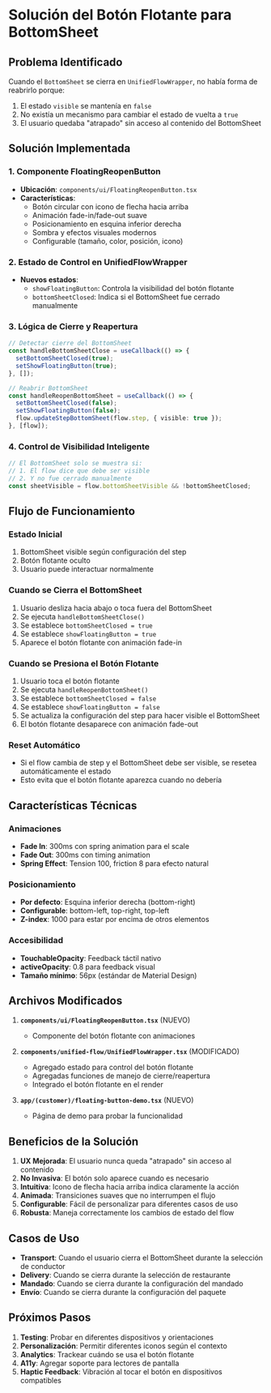 # Solución del Botón Flotante para BottomSheet

## Problema Identificado
Cuando el `BottomSheet` se cierra en `UnifiedFlowWrapper`, no había forma de reabrirlo porque:
1. El estado `visible` se mantenía en `false`
2. No existía un mecanismo para cambiar el estado de vuelta a `true`
3. El usuario quedaba "atrapado" sin acceso al contenido del BottomSheet

## Solución Implementada

### 1. Componente FloatingReopenButton
- **Ubicación**: `components/ui/FloatingReopenButton.tsx`
- **Características**:
  - Botón circular con icono de flecha hacia arriba
  - Animación fade-in/fade-out suave
  - Posicionamiento en esquina inferior derecha
  - Sombra y efectos visuales modernos
  - Configurable (tamaño, color, posición, icono)

### 2. Estado de Control en UnifiedFlowWrapper
- **Nuevos estados**:
  - `showFloatingButton`: Controla la visibilidad del botón flotante
  - `bottomSheetClosed`: Indica si el BottomSheet fue cerrado manualmente

### 3. Lógica de Cierre y Reapertura
```typescript
// Detectar cierre del BottomSheet
const handleBottomSheetClose = useCallback(() => {
  setBottomSheetClosed(true);
  setShowFloatingButton(true);
}, []);

// Reabrir BottomSheet
const handleReopenBottomSheet = useCallback(() => {
  setBottomSheetClosed(false);
  setShowFloatingButton(false);
  flow.updateStepBottomSheet(flow.step, { visible: true });
}, [flow]);
```

### 4. Control de Visibilidad Inteligente
```typescript
// El BottomSheet solo se muestra si:
// 1. El flow dice que debe ser visible
// 2. Y no fue cerrado manualmente
const sheetVisible = flow.bottomSheetVisible && !bottomSheetClosed;
```

## Flujo de Funcionamiento

### Estado Inicial
1. BottomSheet visible según configuración del step
2. Botón flotante oculto
3. Usuario puede interactuar normalmente

### Cuando se Cierra el BottomSheet
1. Usuario desliza hacia abajo o toca fuera del BottomSheet
2. Se ejecuta `handleBottomSheetClose()`
3. Se establece `bottomSheetClosed = true`
4. Se establece `showFloatingButton = true`
5. Aparece el botón flotante con animación fade-in

### Cuando se Presiona el Botón Flotante
1. Usuario toca el botón flotante
2. Se ejecuta `handleReopenBottomSheet()`
3. Se establece `bottomSheetClosed = false`
4. Se establece `showFloatingButton = false`
5. Se actualiza la configuración del step para hacer visible el BottomSheet
6. El botón flotante desaparece con animación fade-out

### Reset Automático
- Si el flow cambia de step y el BottomSheet debe ser visible, se resetea automáticamente el estado
- Esto evita que el botón flotante aparezca cuando no debería

## Características Técnicas

### Animaciones
- **Fade In**: 300ms con spring animation para el scale
- **Fade Out**: 300ms con timing animation
- **Spring Effect**: Tension 100, friction 8 para efecto natural

### Posicionamiento
- **Por defecto**: Esquina inferior derecha (bottom-right)
- **Configurable**: bottom-left, top-right, top-left
- **Z-index**: 1000 para estar por encima de otros elementos

### Accesibilidad
- **TouchableOpacity**: Feedback táctil nativo
- **activeOpacity**: 0.8 para feedback visual
- **Tamaño mínimo**: 56px (estándar de Material Design)

## Archivos Modificados

1. **`components/ui/FloatingReopenButton.tsx`** (NUEVO)
   - Componente del botón flotante con animaciones

2. **`components/unified-flow/UnifiedFlowWrapper.tsx`** (MODIFICADO)
   - Agregado estado para control del botón flotante
   - Agregadas funciones de manejo de cierre/reapertura
   - Integrado el botón flotante en el render

3. **`app/(customer)/floating-button-demo.tsx`** (NUEVO)
   - Página de demo para probar la funcionalidad

## Beneficios de la Solución

1. **UX Mejorada**: El usuario nunca queda "atrapado" sin acceso al contenido
2. **No Invasiva**: El botón solo aparece cuando es necesario
3. **Intuitiva**: Icono de flecha hacia arriba indica claramente la acción
4. **Animada**: Transiciones suaves que no interrumpen el flujo
5. **Configurable**: Fácil de personalizar para diferentes casos de uso
6. **Robusta**: Maneja correctamente los cambios de estado del flow

## Casos de Uso

- **Transport**: Cuando el usuario cierra el BottomSheet durante la selección de conductor
- **Delivery**: Cuando se cierra durante la selección de restaurante
- **Mandado**: Cuando se cierra durante la configuración del mandado
- **Envío**: Cuando se cierra durante la configuración del paquete

## Próximos Pasos

1. **Testing**: Probar en diferentes dispositivos y orientaciones
2. **Personalización**: Permitir diferentes iconos según el contexto
3. **Analytics**: Trackear cuándo se usa el botón flotante
4. **A11y**: Agregar soporte para lectores de pantalla
5. **Haptic Feedback**: Vibración al tocar el botón en dispositivos compatibles

